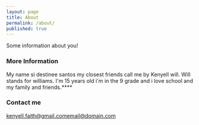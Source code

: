 ```yaml
---
layout: page
title: About
permalink: /about/
published: true
---
```


Some information about you!

### More Information
My name si destinee santos my closest friends call me by Kenyell will. Will stands for williams. I'm 15 years old i'm in the 9 grade and i love school and my family and friends._****_ 

### Contact me

kenyell.faith@gmail.com[email@domain.com](mailto:email@domain.com)